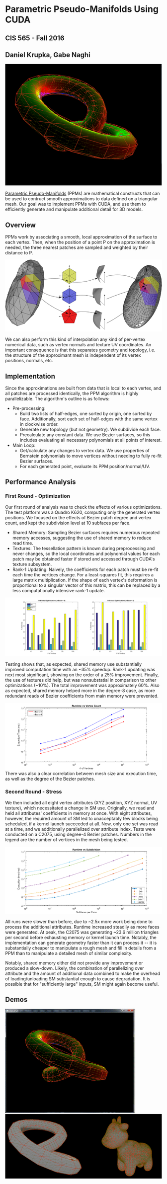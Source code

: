 # Parametric Pseudo-Manifolds Using CUDA

## CIS 565 - Fall 2016

## Daniel Krupka, Gabe Naghi

![](img/knot_color.png)

[Parametric Pseudo-Manifolds](http://repository.upenn.edu/cis_reports/877/) (PPMs) are mathematical constructs that
can be used to contruct smooth approximations to data defined on a triangular mesh. Our goal was to implement PPMs
with CUDA, and use them to efficiently generate and manipulate additional detail for 3D models. 

## Overview
PPMs work by associating a smooth, local approximation of the surface to each vertex. Then, when the position
of a point P on the approximation is needed, the three nearest patches are sampled and weighted by their distance to P.

![](img/diagram.png)

We can also perform this kind of interpolation any kind of per-vertex numerical data, such as vertex normals and
texture UV coordinates. An important consequence is that this separates geometry and topology, i.e. the structure of the approximant mesh is independent of
its vertex positions, normals, etc.

## Implementation

Since the approximations are built from data that is local to each vertex, and all patches are processed identically,
the PPM algorithm is highly parallelizable. The algorithm's outline is as follows:

* Pre-processing:
  * Build two lists of half-edges, one sorted by origin, one sorted by face.
    Additionally, sort each set of half-edges with the same vertex in clockwise order.
  * Generate new topology (but not geometry). We subdivide each face.
  * Precalculate any constant data. We use Bezier surfaces, so this includes evaluating all necessary
    polynomials at all points of interest.
* Main Loop:
  * Get/calculate any changes to vertex data. We use properties of Bernstein polynomials to move vertices
    without needing to fully re-fit Bezier surfaces.
  * For each generated point, evaluate its PPM position/normal/UV.

## Performance Analysis

### First Round - Optimization
Our first round of analysis was to check the effects of various optimizations. The test platform was a Quadro K620,
computing only the generated vertex positions. We focused on the effects of Bezier patch degree and vertex count,
and kept the subdivision level at 10 subfaces per face.
* Shared Memory: Sampling Bezier surfaces requires numerous repeated memory accesses, suggesting
  the use of shared memory to reduce read time.
* Textures: The tessellation pattern is known during preprocessing and never changes, so the local coordinates
  and polynomial values for each patch may be obtained faster if stored and accessed through CUDA's texture
  subsystem.
* Rank-1 Updating: Naively, the coefficients for each patch must be re-fit each time the vertices change. For a
  least-squares fit, this requires a large matrix multiplication. If the shape of each vertex's deformation is
  proportional to a singular vector of this matrix, this can be replaced by a less computationally intensive
  rank-1 update.

![](img/optim_plot.png)

Testing shows that, as expected, shared memory use substantially improved computation time with an ~35% speedup. Rank-1 updating
was next most significant, showing on the order of a 25% improvement. Finally, the use of textures did help,
but was nonsubstatial in comparison to other optimizations (~10%). The total improvement was approximately 60%. Also as expected, shared memory
helped more in the degree-8 case, as more redundant reads of Bezier coefficients from main memory were prevented.

![](img/runtime1_plot.png)
There was also a clear correlation between mesh size and execution time, as well as the degree of the Bezier patches.

### Second Round - Stress
We then included all eight vertex attributes (XYZ position, XYZ normal, UV texture), which necessitated a change in SM use. Originally, we
read and held all attributes' coefficients in memory at once. With eight attributes, however, the required amount of SM led to unacceptably
few blocks being scheduled, if a kernel launch succeeded at all. Now, only one set was read at a time, and we additionally parallelized over attribute index.
Tests were conducted on a C2075, using degree-4 Bezier patches. Numbers in the legend are the number of vertices in the mesh being tested.

![](img/runtime2_plot.png)

All runs were slower than before, due to ~2.5x more work being done to process the additional attributes. Runtime increased steadily
as more faces were generated. At peak, the C2075 was generating ~23.6 million triangles per second before exhausting memory or kernel launch time.
Notably, the implementation can generate geometry faster than it can process it -- it is substantially cheaper to manipulate a rough mesh and fill in
details from a PPM than to manipulate a detailed mesh of similar complexity.

Notably, shared memory either did not provide any improvement or produced a slow-down. Likely, the combination of parallelizing over attribute
and the amount of additional data combined to make the overhead of loading/unloading SM substantial enough to cause degradation. It is possible
that for "sufficiently large" inputs, SM might again become useful.

## Demos

![](img/knot_anim.gif)
![](img/knot_spot.png)


